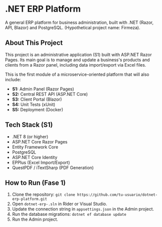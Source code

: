# .NET ERP Platform

A general ERP platform for business administration, built with .NET (Razor, API, Blazor) and PostgreSQL. (Hypothetical project name: Firmeza).

## About This Project

This project is an administrative application (S1) built with ASP.NET Razor Pages. Its main goal is to manage and update a business's products and clients from a Razor panel, including data import/export via Excel files.

This is the first module of a microservice-oriented platform that will also include:
* **S1:** Admin Panel (Razor Pages)
* **S2:** Central REST API (ASP.NET Core)
* **S3:** Client Portal (Blazor)
* **S4:** Unit Tests (xUnit) 
* **S5:** Deployment (Docker) 

## Tech Stack (S1)

* .NET 8 (or higher) 
* ASP.NET Core Razor Pages 
* Entity Framework Core 
* PostgreSQL 
* ASP.NET Core Identity 
* EPPlus (Excel Import/Export) 
* QuestPDF / iTextSharp (PDF Generation) 

## How to Run (Fase 1)

1. Clone the repository: `git clone https://github.com/tu-usuario/dotnet-erp-platform.git`
2. Open `dotnet-erp-.sln` in Rider or Visual Studio.
3. Update the connection string in `appsettings.json` in the Admin project. 
4. Run the database migrations: `dotnet ef database update` 
5. Run the Admin project.
